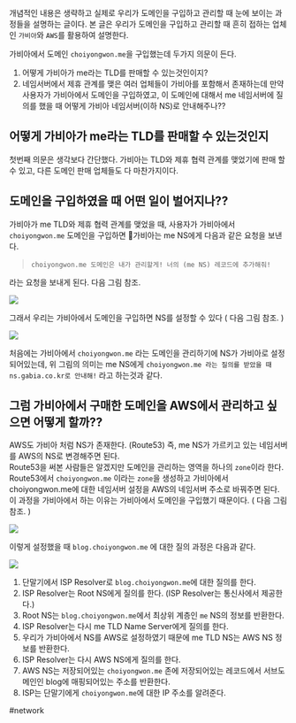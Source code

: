 
개념적인 내용은 생략하고 실제로 우리가 도메인을 구입하고 관리할 때 눈에 보이는 과정들을 설명하는 글이다.
본 글은 우리가 도메인을 구입하고 관리할 때 흔히 접하는 업체인 `가비아`와 `AWS`를 활용하여 설명한다.

가비아에서 도메인 `choiyongwon.me`을 구입했는데 두가지 의문이 든다. 

1. 어떻게 가비아가 me라는 TLD를 판매할 수 있는것인이지?   
2. 네임서버에서 제휴 관계를 맺은 여러 업체들이 가비아를 포함해서 존재하는데 만약 사용자가 가비아에서 도메인을 구입하였고, 이 도메인에 대해서 me 네임서버에 질의를 했을 때 어떻게 가비아 네임서버(이하 NS)로 안내해주나??


## 어떻게 가비아가 me라는 TLD를 판매할 수 있는것인지

첫번째 의문은 생각보다 간단했다. 가비아는 TLD와 제휴 협력 관계를 맺었기에 판매 할 수 있고, 다른 도메인 판매 업체들도 다 마찬가지이다.  

## 도메인을 구입하였을 때 어떤 일이 벌어지나??

가비아가 me TLD와 제휴 협력 관계를 맺었을 때, 사용자가 가비아에서 `choiyongwon.me` 도메인을 구입하면 가비아는 me NS에게 다음과 같은 요청을 보낸다.  

> `choiyongwon.me 도메인은 내가 관리할게! 너의 (me NS) 레코드에 추가해줘!`  

라는 요청을 보내게 된다. 다음 그림 참조.

![](https://i.imgur.com/38G1J1b.png)

그래서 우리는 가비아에서 도메인을 구입하면 NS를 설정할 수 있다 ( 다음 그림 참조. )  

![](https://i.imgur.com/IGXFHUW.png)

처음에는 가비아에서 `choiyongwon.me` 라는 도메인을 관리하기에 NS가 가비아로 설정되어있는데, 
위 그림의 의미는 me NS에게  `choiyongwon.me 라는 질의를 받았을 때 ns.gabia.co.kr로 안내해!` 라고 하는것과 같다. 

## 그럼 가비아에서 구매한 도메인을 AWS에서 관리하고 싶으면 어떻게 할까??

AWS도 가비아 처럼 NS가 존재한다. (Route53)
즉, me NS가 가르키고 있는 네임서버를 AWS의 NS로 변경해주면 된다.  
Route53을 써본 사람들은 알겠지만 도메인을 관리하는 영역을 하나의 `zone`이라 한다.
Route53에서 `choiyongwon.me` 이라는 `zone`을 생성하고 가비아에서 choiyongwon.me에 대한 네임서버 설정을 AWS의 네임서버 주소로 바꿔주면 된다. 이 과정을 가비아에서 하는 이유는 가비아에서 도메인을 구입했기 때문이다. ( 다음 그림 참조. )

![](https://i.imgur.com/p8W5jQk.png)



이렇게 설정했을 때 `blog.choiyongwon.me` 에 대한 질의 과정은 다음과 같다.

![](https://i.imgur.com/ZO8hnJm.png)


1. 단말기에서 ISP Resolver로 `blog.choiyongwon.me`에 대한 질의를 한다.
2. ISP Resolver는 Root NS에게 질의를 한다. (ISP Resolver는 통신사에서 제공한다.)
3. Root NS는 `blog.choiyongwon.me`에서 최상위 계층인 `me` NS의 정보를 반환한다.
4. ISP Resolver는 다시 me TLD Name Server에게 질의를 한다. 
5. 우리가 가비아에서 NS를 AWS로 설정하였기 때문에 me TLD NS는 AWS NS 정보를 반환한다.
6. ISP Resolver는 다시 AWS NS에게 질의를 한다.
7. AWS NS는 저장되어있는 `choiyongwon.me` 존에 저장되어있는 레코드에서 서브도메인인 blog에 매핑되어있는 주소를 반환한다.
8. ISP는 단말기에게 `choiyongwon.me`에 대한 IP 주소를 알려준다.


#network
